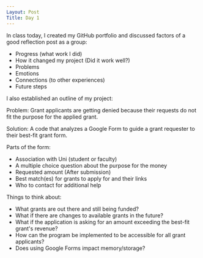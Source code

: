 ```yaml
---
Layout: Post
Title: Day 1
---
```


In class today, I created my GitHub portfolio and discussed factors of a good reflection post as a group:
- Progress (what work I did)
- How it changed my project (Did it work well?)
- Problems
- Emotions
- Connections (to other experiences)
- Future steps



I also established an outline of my project:

Problem:
Grant applicants are getting denied because their requests do not fit the purpose for the applied grant.

Solution:
A code that analyzes a Google Form to guide a grant requester to their best-fit grant form.

Parts of the form:
- Association with Uni (student or faculty)
- A multiple choice question about the purpose for the money
- Requested amount
(After submission)
- Best match(es) for grants to apply for and their links
- Who to contact for additional help

Things to think about:
- What grants are out there and still being funded?
- What if there are changes to available grants in the future?
- What if the application is asking for an amount exceeding the best-fit grant's revenue?
- How can the program be implemented to be accessible for all grant applicants?
- Does using Google Forms impact memory/storage?
